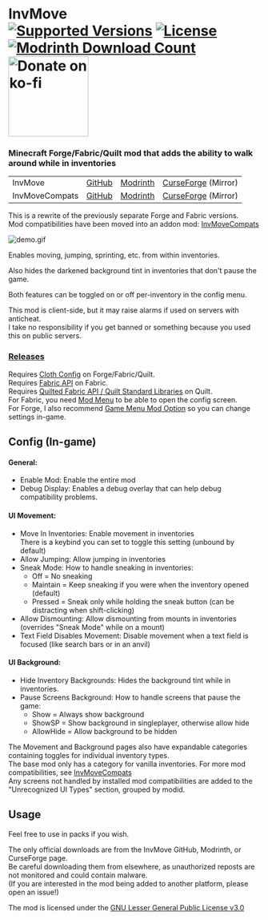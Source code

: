 <h1>InvMove<br>
  <a href="https://modrinth.com/mod/invmove"><img src="http://cf.way2muchnoise.eu/versions/%20For%20MC%20_581854_all(555-0C8E8E-fff-010101).svg" alt="Supported Versions"></a>
  <a href="https://github.com/PieKing1215/InvMove/blob/master/COPYING"><img src="https://img.shields.io/github/license/PieKing1215/InvMove?style=flat&color=0C8E8E" alt="License"></a>
  <a href="https://modrinth.com/mod/invmove"><img src="https://img.shields.io/modrinth/dt/REfW2AEX?label=Modrinth downloads" alt="Modrinth Download Count"></a>
  <!-- <a href="https://www.curseforge.com/minecraft/mc-mods/invmove"><img src="http://cf.way2muchnoise.eu/full_581854_downloads(E04E14-555-fff-010101-1C1C1C).svg" alt="CF Download Count"></a> -->
  <a href="https://ko-fi.com/X8X34Y6MZ"><img src="https://ko-fi.com/img/githubbutton_sm.svg" alt="Donate on ko-fi" width="160px"></a>
</h1>

### Minecraft Forge/Fabric/Quilt mod that adds the ability to walk around while in inventories

<table>
<tr>
  <td>InvMove</td>
  <td><a href="https://github.com/PieKing1215/InvMove">GitHub</a></td>
  <td><a href="https://modrinth.com/mod/invmove">Modrinth</a></td>
  <td><a href="https://www.curseforge.com/minecraft/mc-mods/invmove">CurseForge</a> (Mirror)</td>
</tr>
<tr>
  <td>InvMoveCompats</td>
  <td><a href="https://github.com/PieKing1215/InvMoveCompats">GitHub</a></td>
  <td><a href="https://modrinth.com/mod/invmovecompats">Modrinth</a></td>
  <td><a href="https://www.curseforge.com/minecraft/mc-mods/invmovecompats">CurseForge</a> (Mirror)</td>
</tr>
</table>

This is a rewrite of the previously separate Forge and Fabric versions.<br>
Mod compatibilities have been moved into an addon mod: [InvMoveCompats](https://github.com/PieKing1215/InvMoveCompats)<br>

![demo.gif](https://raw.githubusercontent.com/PieKing1215/InvMove/media/demo.gif)

Enables moving, jumping, sprinting, etc. from within inventories.

Also hides the darkened background tint in inventories that don't pause the game.

Both features can be toggled on or off per-inventory in the config menu.

This mod is client-side, but it may raise alarms if used on servers with anticheat.<br>
I take no responsibility if you get banned or something because you used this on public servers.

### [Releases](https://github.com/PieKing1215/InvMove/releases)

Requires [Cloth Config](https://modrinth.com/mod/cloth-config) on Forge/Fabric/Quilt.<br>
Requires [Fabric API](https://modrinth.com/mod/fabric-api) on Fabric.<br>
Requires [Quilted Fabric API / Quilt Standard Libraries](https://modrinth.com/mod/qsl) on Quilt.<br>
For Fabric, you need [Mod Menu](https://modrinth.com/mod/modmenu) to be able to open the config screen.<br>
For Forge, I also recommend [Game Menu Mod Option](https://modrinth.com/mod/gamemenumodoption) so you can change settings in-game.

## Config (In-game)

#### General:
- Enable Mod: Enable the entire mod
- Debug Display: Enables a debug overlay that can help debug compatibility problems.

#### UI Movement:
- Move In Inventories: Enable movement in inventories<br>
  There is a keybind you can set to toggle this setting (unbound by default)
- Allow Jumping: Allow jumping in inventories
- Sneak Mode: How to handle sneaking in inventories:
  - Off = No sneaking
  - Maintain = Keep sneaking if you were when the inventory opened (default)
  - Pressed = Sneak only while holding the sneak button (can be distracting when shift-clicking)
- Allow Dismounting: Allow dismounting from mounts in inventories (overrides "Sneak Mode" while on a mount)
- Text Field Disables Movement: Disable movement when a text field is focused (like search bars or in an anvil)

#### UI Background:
- Hide Inventory Backgrounds: Hides the background tint while in inventories.
- Pause Screens Background: How to handle screens that pause the game:
  - Show = Always show background
  - ShowSP = Show background in singleplayer, otherwise allow hide
  - AllowHide = Allow background to be hidden

The Movement and Background pages also have expandable categories containing toggles for individual inventory types.<br>
The base mod only has a category for vanilla inventories. For more mod compatibilities, see [InvMoveCompats](https://github.com/PieKing1215/InvMoveCompats)<br>
Any screens not handled by installed mod compatibilities are added to the "Unrecognized UI Types" section, grouped by modid.

## Usage

Feel free to use in packs if you wish.

The only official downloads are from the InvMove GitHub, Modrinth, or CurseForge page.<br>
Be careful downloading them from elsewhere, as unauthorized reposts are not monitored and could contain malware.<br>
(If you are interested in the mod being added to another platform, please open an issue!)

The mod is licensed under the [GNU Lesser General Public License v3.0](https://github.com/PieKing1215/InvMove/blob/master/COPYING)
